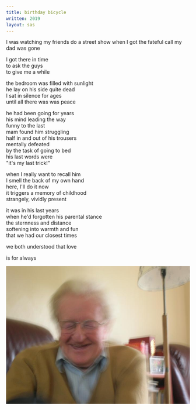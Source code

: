 ```yaml
---
title: birthday bicycle
written: 2019
layout: sas
---
```


<div class="poem">
I was watching my friends do a street show  
when I got the fateful call  
my dad  
was gone  


I got there in time  
to ask the guys  
to give me a while  


the bedroom was filled with sunlight  
he lay on his side quite dead  
I sat in silence for ages  
until all there was was peace  


he had been going for years  
his mind leading the way  
funny to the last  
mam found him struggling  
half in and out of his trousers  
mentally defeated  
by the task of going to bed  
his last words were  
"it's my last trick!"  


when I really want to recall him  
I smell the back of my own hand  
here, I'll do it now  
it triggers a memory of childhood  
strangely, vividly present  


it was in his last years  
when he'd forgotten his parental stance  
the sternness and distance  
softening into warmth and fun  
that we had our closest times  


we both understood
that love

is for always
</div>

!["Cul larfing"](/assets/images/bio/cul_larfing.jpg "Cul larfing")
